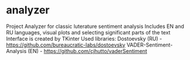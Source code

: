 # analyzer
Project Analyzer for classic luterature sentiment analysis 
Includes EN and RU languages, visual plots and selecting significant parts of the text
Interface is created by TKinter
Used libraries:
Dostoevsky (RU) - https://github.com/bureaucratic-labs/dostoevsky
VADER-Sentiment-Analysis (EN) - https://github.com/cjhutto/vaderSentiment
